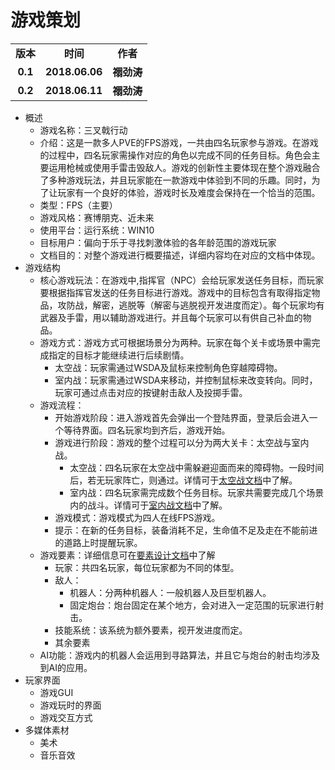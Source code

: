 # 游戏策划

<table>
  <tr>
    <td align="center"><b>版本</b></td>
    <td align="center"><b>时间</b></td>
    <td align="center"><b>作者</b></td>
  </tr>
  <tr>
    <td align="center"><b>0.1</b></td>
    <td align="center"><b>2018.06.06</b></td>
    <td align="center"><b>禤劲涛</b></td>
  </tr>
    <tr>
    <td align="center"><b>0.2</b></td>
    <td align="center"><b>2018.06.11</b></td>
    <td align="center"><b>禤劲涛</b></td>
  </tr>
</table>

- 概述
  - 游戏名称：三叉戟行动
  - 介绍：这是一款多人PVE的FPS游戏，一共由四名玩家参与游戏。在游戏的过程中，四名玩家需操作对应的角色以完成不同的任务目标。角色会主要运用枪械或使用手雷击毁敌人。游戏的创新性主要体现在整个游戏融合了多种游戏玩法，并且玩家能在一款游戏中体验到不同的乐趣。同时，为了让玩家有一个良好的体验，游戏时长及难度会保持在一个恰当的范围。
  - 类型：FPS（主要）
  - 游戏风格：赛博朋克、近未来
  - 使用平台：运行系统：WIN10
  - 目标用户：偏向于乐于寻找刺激体验的各年龄范围的游戏玩家
  - 文档目的：对整个游戏进行概要描述，详细内容均在对应的文档中体现。
- 游戏结构
  - 核心游戏玩法：在游戏中,指挥官（NPC）会给玩家发送任务目标，而玩家要根据指挥官发送的任务目标进行游戏。游戏中的目标包含有取得指定物品，攻防战，解密，逃脱等（解密与逃脱视开发进度而定）。每个玩家均有武器及手雷，用以辅助游戏进行。并且每个玩家可以有供自己补血的物品。
  - 游戏方式：游戏方式可根据场景分为两种。玩家在每个关卡或场景中需完成指定的目标才能继续进行后续剧情。
    - 太空战：玩家需通过WSDA及鼠标来控制角色穿越障碍物。
    - 室内战：玩家需通过WSDA来移动，并控制鼠标来改变转向。同时，玩家可通过点击对应的按键射击敌人及投掷手雷。
  - 游戏流程：
    - 开始游戏阶段：进入游戏首先会弹出一个登陆界面，登录后会进入一个等待界面。四名玩家均到齐后，游戏开始。
    - 游戏进行阶段：游戏的整个过程可以分为两大关卡：太空战与室内战。
      - 太空战：四名玩家在太空战中需躲避迎面而来的障碍物。一段时间后，若无玩家阵亡，则通过。详情可于[太空战文档](太空战.md)中了解。
      - 室内战：四名玩家需完成数个任务目标。玩家共需要完成几个场景内的战斗。详情可于[室内战文档](室内战.md)中了解。
    - 游戏模式：游戏模式为四人在线FPS游戏。
    - 提示：在新的任务目标，装备消耗不足，生命值不足及走在不能前进的道路上时提醒玩家。
  - 游戏要素：详细信息可在[要素设计文档](要素设计.md)中了解
    - 玩家：共四名玩家，每位玩家都为不同的体型。
    - 敌人：
      - 机器人：分两种机器人：一般机器人及巨型机器人。
      - 固定炮台：炮台固定在某个地方，会对进入一定范围的玩家进行射击。
    - 技能系统：该系统为额外要素，视开发进度而定。
    - 其余要素
  - AI功能：游戏内的机器人会运用到寻路算法，并且它与炮台的射击均涉及到AI的应用。
- 玩家界面
  - 游戏GUI
  - 游戏玩时的界面
  - 游戏交互方式
- 多媒体素材
  - 美术
  - 音乐音效